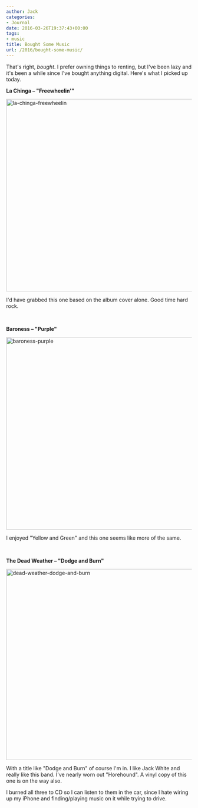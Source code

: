 ```yaml
---
author: Jack
categories:
- Journal
date: 2016-03-26T19:37:43+00:00
tags:
- music
title: Bought Some Music
url: /2016/bought-some-music/
---
```


That's right, _bought_. I prefer owning things to renting, but I've been lazy and it's been a while since I've bought anything digital. Here's what I picked up today.

**La Chinga &#8211; "Freewheelin'"**

<img class="alignnone size-full wp-image-5027" src="/wp-content/uploads/2016/03/la-chinga-freewheelin-1.jpg" alt="la-chinga-freewheelin" width="522" height="522" />

I'd have grabbed this one based on the album cover alone. Good time hard rock.

&nbsp;

**Baroness &#8211; "Purple"**

<img class="alignnone size-full wp-image-5025" src="/wp-content/uploads/2016/03/baroness-purple.jpg" alt="baroness-purple" width="522" height="522" />

I enjoyed "Yellow and Green" and this one seems like more of the same.

&nbsp;

**The Dead Weather &#8211; "Dodge and Burn"**

<img class="alignnone size-full wp-image-5026" src="/wp-content/uploads/2016/03/dead-weather-dodge-and-burn.jpg" alt="dead-weather-dodge-and-burn" width="522" height="518" />

With a title like "Dodge and Burn" of course I'm in. I like Jack White and really like this band. I've nearly worn out "Horehound". A vinyl copy of this one is on the way also.

I burned all three to CD so I can listen to them in the car, since I hate wiring up my iPhone and finding/playing music on it while trying to drive.